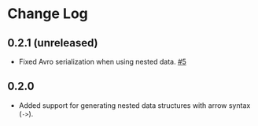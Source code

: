 # Change Log

## 0.2.1 (unreleased)

- Fixed Avro serialization when using nested data. [#5](https://github.com/MichaelDrogalis/voluble/issues/5)

## 0.2.0

- Added support for generating nested data structures with arrow syntax (`->`).
